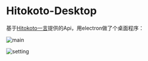 # Hitokoto-Desktop

基于[Hitokoto一言](https://hitokoto.cn/)提供的Api，用electron做了个桌面程序：

![main](C:\Users\Sycamore\Workplace\Electron\Hitokoto-Desktop\md\main.png)

![setting](C:\Users\Sycamore\Workplace\Electron\Hitokoto-Desktop\md\setting.png)

